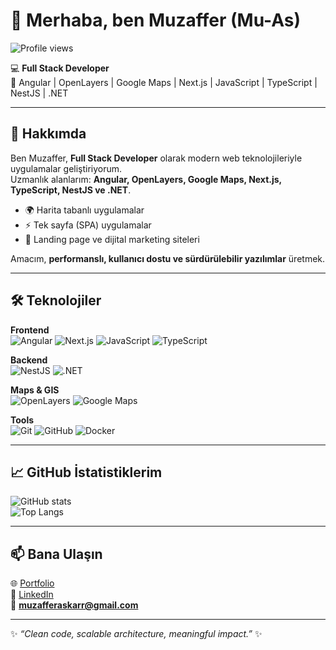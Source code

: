 # 👋 Merhaba, ben Muzaffer (Mu-As)  
![Profile views](https://komarev.com/ghpvc/?username=Mu-As&color=blue&style=flat-square)

💻 **Full Stack Developer**  
🚀 Angular | OpenLayers | Google Maps | Next.js | JavaScript | TypeScript | NestJS | .NET  

---

## 🚀 Hakkımda
Ben Muzaffer, **Full Stack Developer** olarak modern web teknolojileriyle uygulamalar geliştiriyorum.  
Uzmanlık alanlarım: **Angular, OpenLayers, Google Maps, Next.js, TypeScript, NestJS ve .NET**.  

- 🌍 Harita tabanlı uygulamalar  
- ⚡ Tek sayfa (SPA) uygulamalar  
- 🎯 Landing page ve dijital marketing siteleri  

Amacım, **performanslı, kullanıcı dostu ve sürdürülebilir yazılımlar** üretmek.  

---

## 🛠️ Teknolojiler

**Frontend**  
![Angular](https://img.shields.io/badge/Angular-DD0031?style=for-the-badge&logo=angular&logoColor=white)
![Next.js](https://img.shields.io/badge/Next.js-000000?style=for-the-badge&logo=nextdotjs&logoColor=white)
![JavaScript](https://img.shields.io/badge/JavaScript-F7DF1E?style=for-the-badge&logo=javascript&logoColor=black)
![TypeScript](https://img.shields.io/badge/TypeScript-007ACC?style=for-the-badge&logo=typescript&logoColor=white)

**Backend**  
![NestJS](https://img.shields.io/badge/NestJS-E0234E?style=for-the-badge&logo=nestjs&logoColor=white)
![.NET](https://img.shields.io/badge/.NET-512BD4?style=for-the-badge&logo=dotnet&logoColor=white)

**Maps & GIS**  
![OpenLayers](https://img.shields.io/badge/OpenLayers-1F6FEB?style=for-the-badge&logo=openlayers&logoColor=white)
![Google Maps](https://img.shields.io/badge/Google%20Maps-4285F4?style=for-the-badge&logo=googlemaps&logoColor=white)

**Tools**  
![Git](https://img.shields.io/badge/Git-F05032?style=for-the-badge&logo=git&logoColor=white)
![GitHub](https://img.shields.io/badge/GitHub-100000?style=for-the-badge&logo=github&logoColor=white)
![Docker](https://img.shields.io/badge/Docker-2496ED?style=for-the-badge&logo=docker&logoColor=white)

---

## 📈 GitHub İstatistiklerim

![GitHub stats](https://github-readme-stats.vercel.app/api?username=Mu-As&show_icons=true&theme=radical&hide_border=true)  
![Top Langs](https://github-readme-stats.vercel.app/api/top-langs/?username=Mu-As&layout=compact&theme=radical&hide_border=true)

---

## 📫 Bana Ulaşın
🌐 [Portfolio](https://muzafferaskar.com)  
💼 [LinkedIn](https://www.linkedin.com/in/muzaffer-askar/)  
📧 **muzafferaskarr@gmail.com**  

---
✨ _“Clean code, scalable architecture, meaningful impact.”_ ✨
